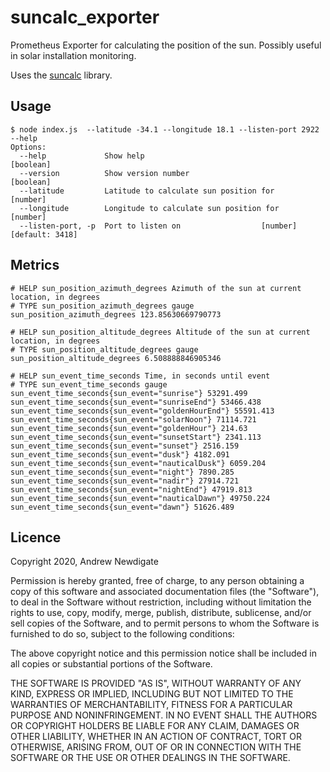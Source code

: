 # suncalc_exporter

Prometheus Exporter for calculating the position of the sun. Possibly useful in
solar installation monitoring.

Uses the [suncalc](https://github.com/mourner/suncalc) library.

## Usage

```console
$ node index.js  --latitude -34.1 --longitude 18.1 --listen-port 2922 --help
Options:
  --help             Show help                                         [boolean]
  --version          Show version number                               [boolean]
  --latitude         Latitude to calculate sun position for             [number]
  --longitude        Longitude to calculate sun position for            [number]
  --listen-port, -p  Port to listen on                  [number] [default: 3418]
```

## Metrics

```text
# HELP sun_position_azimuth_degrees Azimuth of the sun at current location, in degrees
# TYPE sun_position_azimuth_degrees gauge
sun_position_azimuth_degrees 123.85630669790773

# HELP sun_position_altitude_degrees Altitude of the sun at current location, in degrees
# TYPE sun_position_altitude_degrees gauge
sun_position_altitude_degrees 6.508888846905346

# HELP sun_event_time_seconds Time, in seconds until event
# TYPE sun_event_time_seconds gauge
sun_event_time_seconds{sun_event="sunrise"} 53291.499
sun_event_time_seconds{sun_event="sunriseEnd"} 53466.438
sun_event_time_seconds{sun_event="goldenHourEnd"} 55591.413
sun_event_time_seconds{sun_event="solarNoon"} 71114.721
sun_event_time_seconds{sun_event="goldenHour"} 214.63
sun_event_time_seconds{sun_event="sunsetStart"} 2341.113
sun_event_time_seconds{sun_event="sunset"} 2516.159
sun_event_time_seconds{sun_event="dusk"} 4182.091
sun_event_time_seconds{sun_event="nauticalDusk"} 6059.204
sun_event_time_seconds{sun_event="night"} 7890.285
sun_event_time_seconds{sun_event="nadir"} 27914.721
sun_event_time_seconds{sun_event="nightEnd"} 47919.813
sun_event_time_seconds{sun_event="nauticalDawn"} 49750.224
sun_event_time_seconds{sun_event="dawn"} 51626.489
```

## Licence

Copyright 2020, Andrew Newdigate

Permission is hereby granted, free of charge, to any person obtaining a copy of this software and associated documentation files (the "Software"), to deal in the Software without restriction, including without limitation the rights to use, copy, modify, merge, publish, distribute, sublicense, and/or sell copies of the Software, and to permit persons to whom the Software is furnished to do so, subject to the following conditions:

The above copyright notice and this permission notice shall be included in all copies or substantial portions of the Software.

THE SOFTWARE IS PROVIDED "AS IS", WITHOUT WARRANTY OF ANY KIND, EXPRESS OR IMPLIED, INCLUDING BUT NOT LIMITED TO THE WARRANTIES OF MERCHANTABILITY, FITNESS FOR A PARTICULAR PURPOSE AND NONINFRINGEMENT. IN NO EVENT SHALL THE AUTHORS OR COPYRIGHT HOLDERS BE LIABLE FOR ANY CLAIM, DAMAGES OR OTHER LIABILITY, WHETHER IN AN ACTION OF CONTRACT, TORT OR OTHERWISE, ARISING FROM, OUT OF OR IN CONNECTION WITH THE SOFTWARE OR THE USE OR OTHER DEALINGS IN THE SOFTWARE.


